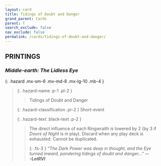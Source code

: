 ```yaml
---
layout: card
title: Tidings of Doubt and Danger
grand_parent: Cards
parent: T
search_exclude: false
nav_exclude: false
permalink: /cards/tidings-of-doubt-and-danger/
---
```


## PRINTINGS


### _Middle-earth: The Lidless Eye_

{: .hazard .mx-sm-6 .mx-md-8 .mx-lg-10 .mb-4 }
> {: .hazard-name .p-1 .pl-2 }
> > <div class="hazard-mp"></div>
> > <div class="card-name">Tidings of Doubt and Danger</div>
>
> {: .hazard-classification .pr-2 }
> Short-event
>
> {: .hazard-text .black-text .p-2 }
> > The direct influence of each Ringwraith is lowered by 2 (by 3 if _Doors of Night_ is in play). Discard when any play deck is exhausted. Cannot be duplicated. 
> > 
> > {: .fs-3 } 
> > _“The Dark Power was deep in thought, and the Eye turned inward, pondering tidings of doubt and danger...”_ ***---&#65279;LotRVI*** 
>
